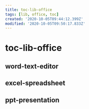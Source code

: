 ```yaml
---
title: toc-lib-office
tags: [lib, office, toc]
created: '2020-10-05T09:44:12.399Z'
modified: '2020-10-05T09:50:17.833Z'
---
```


# toc-lib-office

## word-text-editor

## excel-spreadsheet

## ppt-presentation
